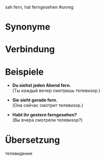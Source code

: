sah fern, hat ferngesehen
#unreg 
# Synonyme

# Verbindung 

# Beispiele
- **Du siehst jeden Abend fern.**  
    (Ты каждый вечер смотришь телевизор.)
    
- **Sie sieht gerade fern.**  
    (Она сейчас смотрит телевизор.)
    
- **Habt ihr gestern ferngesehen?**  
    (Вы вчера смотрели телевизор?)
# Übersetzung
телевидение
